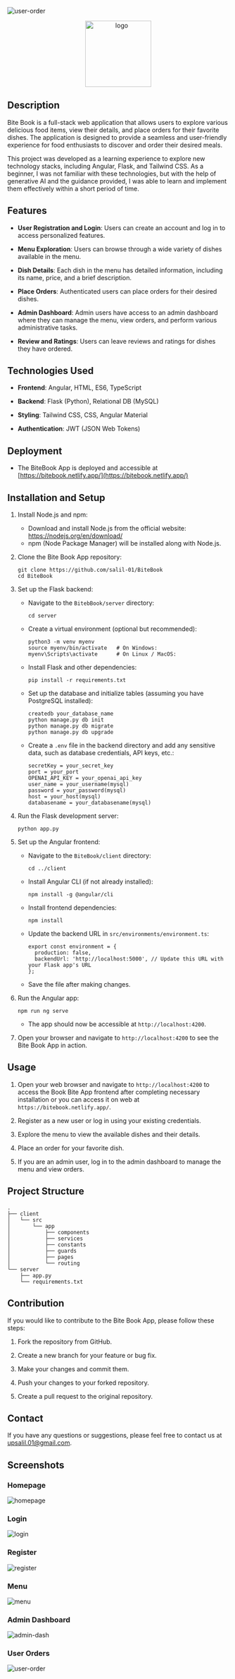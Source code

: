 ![user-order](https://github.com/salil-01/BiteBook/assets/115460357/8890d317-4464-4a8e-bb00-b9bb17bc030f)<div align="center">
    <img src="https://res.cloudinary.com/dn6unnbju/image/upload/v1689424108/foodapp_ac0lae.png" alt="logo" width="150px" height="150px">
</div>

## Description

Bite Book is a full-stack web application that allows users to explore various delicious food items, view their details, and place orders for their favorite dishes. The application is designed to provide a seamless and user-friendly experience for food enthusiasts to discover and order their desired meals.

This project was developed as a learning experience to explore new technology stacks, including Angular, Flask, and Tailwind CSS. As a beginner, I was not familiar with these technologies, but with the help of generative AI and the guidance provided, I was able to learn and implement them effectively within a short period of time.

## Features

- **User Registration and Login**: Users can create an account and log in to access personalized features.

- **Menu Exploration**: Users can browse through a wide variety of dishes available in the menu.

- **Dish Details**: Each dish in the menu has detailed information, including its name, price, and a brief description.

- **Place Orders**: Authenticated users can place orders for their desired dishes.

- **Admin Dashboard**: Admin users have access to an admin dashboard where they can manage the menu, view orders, and perform various administrative tasks.

- **Review and Ratings**: Users can leave reviews and ratings for dishes they have ordered.

## Technologies Used

- **Frontend**: Angular, HTML, ES6, TypeScript

- **Backend**: Flask (Python), Relational DB (MySQL)

- **Styling**: Tailwind CSS, CSS, Angular Material

- **Authentication**: JWT (JSON Web Tokens)

## Deployment

- The BiteBook App is deployed and accessible at [https://bitebook.netlify.app/](https://bitebook.netlify.app/)

## Installation and Setup

1. Install Node.js and npm:

   - Download and install Node.js from the official website: https://nodejs.org/en/download/
   - npm (Node Package Manager) will be installed along with Node.js.

2. Clone the Bite Book App repository:

   ```
   git clone https://github.com/salil-01/BiteBook
   cd BiteBook
   ```

3. Set up the Flask backend:

   - Navigate to the `BitebBook/server` directory:
     ```
     cd server
     ```
   - Create a virtual environment (optional but recommended):
     ```
     python3 -m venv myenv
     source myenv/bin/activate   # On Windows:
     myenv\Scripts\activate      # On Linux / MacOS:
     ```
   - Install Flask and other dependencies:
     ```
     pip install -r requirements.txt
     ```
   - Set up the database and initialize tables (assuming you have PostgreSQL installed):
     ```
     createdb your_database_name
     python manage.py db init
     python manage.py db migrate
     python manage.py db upgrade
     ```
   - Create a `.env` file in the backend directory and add any sensitive data, such as database credentials, API keys, etc.:
     ```
     secretKey = your_secret_key
     port = your_port
     OPENAI_API_KEY = your_openai_api_key
     user_name = your_username(mysql)
     password = your_password(mysql)
     host = your_host(mysql)
     databasename = your_databasename(mysql)
     ```

4. Run the Flask development server:

   ```
   python app.py
   ```

5. Set up the Angular frontend:

   - Navigate to the `BiteBook/client` directory:
     ```
     cd ../client
     ```
   - Install Angular CLI (if not already installed):
     ```
     npm install -g @angular/cli
     ```
   - Install frontend dependencies:
     ```
     npm install
     ```
   - Update the backend URL in `src/environments/environment.ts`:
     ```
     export const environment = {
       production: false,
       backendUrl: 'http://localhost:5000', // Update this URL with your Flask app's URL
     };
     ```
   - Save the file after making changes.

6. Run the Angular app:

   ```
   npm run ng serve
   ```

   - The app should now be accessible at `http://localhost:4200`.

7. Open your browser and navigate to `http://localhost:4200` to see the Bite Book App in action.

## Usage

1. Open your web browser and navigate to `http://localhost:4200` to access the Book Bite App frontend after completing necessary installation
   or you can access it on web at `https://bitebook.netlify.app/`.

3. Register as a new user or log in using your existing credentials.

4. Explore the menu to view the available dishes and their details.

5. Place an order for your favorite dish.

6. If you are an admin user, log in to the admin dashboard to manage the menu and view orders.

## Project Structure

```
.
├── client
│   └── src
│       └── app
│           ├── components
│           ├── services
│           ├── constants
│           ├── guards
│           ├── pages
│           └── routing
└── server
    ├── app.py
    └── requirements.txt
```

## Contribution

If you would like to contribute to the Bite Book App, please follow these steps:

1. Fork the repository from GitHub.

2. Create a new branch for your feature or bug fix.

3. Make your changes and commit them.

4. Push your changes to your forked repository.

5. Create a pull request to the original repository.

## Contact

If you have any questions or suggestions, please feel free to contact us at upsalil.01@gmail.com.

## Screenshots
### Homepage
![homepage](https://github.com/salil-01/BiteBook/assets/115460357/93a1771a-6527-4727-979a-d468a73b19cb)

### Login
![login](https://github.com/salil-01/BiteBook/assets/115460357/70059f02-c148-49e7-927c-5117049ed8c3)

### Register
![register](https://github.com/salil-01/BiteBook/assets/115460357/1a3dd938-729f-49f8-82d7-610bfff8955e)

### Menu
![menu](https://github.com/salil-01/BiteBook/assets/115460357/2320e385-312d-4f9c-b6de-4c40c26343b7)

### Admin Dashboard
![admin-dash](https://github.com/salil-01/BiteBook/assets/115460357/412acffc-e67d-433b-9cbb-75a066aefacb)

### User Orders
![user-order](https://github.com/salil-01/BiteBook/assets/115460357/aeeb905f-5cae-4fd5-8ab4-0b6f33fc823b)



